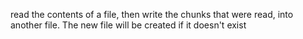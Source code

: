 

read the contents of a file, then write the chunks that were read, into another file. The new file will be created if it doesn't exist